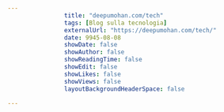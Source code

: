 ---
                title: "deepumohan.com/tech"
                tags: [Blog sulla tecnologia]
                externalUrl: "https://deepumohan.com/tech/"
                date: 9945-08-08
                showDate: false
                showAuthor: false
                showReadingTime: false
                showEdit: false
                showLikes: false
                showViews: false
                layoutBackgroundHeaderSpace: false
                ---

